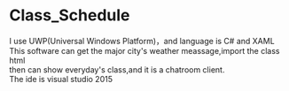 # Class_Schedule
I use UWP(Universal Windows Platform)，and language is C# and XAML<br>
This software can get the major city's weather meassage,import the class html<br>
then can show everyday's class,and it is a chatroom client.<br>
The ide is visual studio 2015
